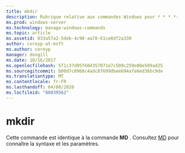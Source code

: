 ```yaml
---
title: mkdir
description: Rubrique relative aux commandes Windows pour * * * *-
ms.prod: windows-server
ms.technology: manage-windows-commands
ms.topic: article
ms.assetid: 033a57a2-5deb-4c98-aa78-61ce8df2a330
author: coreyp-at-msft
ms.author: coreyp
manager: dongill
ms.date: 10/16/2017
ms.openlocfilehash: 5f1c37d95f604357071e7c509c259e00e509ad25
ms.sourcegitcommit: b00d7c8968c4adc8f699dbee694afe6ed36bc9de
ms.translationtype: MT
ms.contentlocale: fr-FR
ms.lasthandoff: 04/08/2020
ms.locfileid: "80839562"
---
```

# <a name="mkdir"></a>mkdir



Cette commande est identique à la commande **MD** . Consultez [MD](md.md) pour connaître la syntaxe et les paramètres.